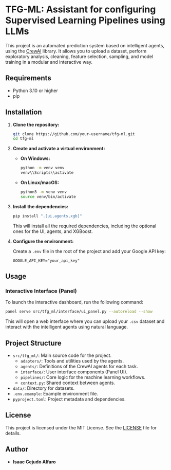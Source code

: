 # TFG-ML: Assistant for configuring Supervised Learning Pipelines using LLMs

This project is an automated prediction system based on intelligent agents, using the [CrewAI](https://docs.crewai.com) library. It allows you to upload a dataset, perform exploratory analysis, cleaning, feature selection, sampling, and model training in a modular and interactive way.

## Requirements

- Python 3.10 or higher
- pip

## Installation

1.  **Clone the repository:**
    ```bash
    git clone https://github.com/your-username/tfg-ml.git
    cd tfg-ml
    ```

2.  **Create and activate a virtual environment:**

    -   **On Windows:**
        ```bash
        python -m venv venv
        venv\\Scripts\\activate
        ```

    -   **On Linux/macOS:**
        ```bash
        python3 -m venv venv
        source venv/bin/activate
        ```

3.  **Install the dependencies:**
    ```bash
    pip install ".[ui,agents,xgb]"
    ```
    This will install all the required dependencies, including the optional ones for the UI, agents, and XGBoost.

4.  **Configure the environment:**

    Create a `.env` file in the root of the project and add your Google API key:
    ```env
    GOOGLE_API_KEY="your_api_key"
    ```

## Usage

### Interactive Interface (Panel)

To launch the interactive dashboard, run the following command:
```bash
panel serve src/tfg_ml/interface/ui_panel.py --autoreload --show
```
This will open a web interface where you can upload your `.csv` dataset and interact with the intelligent agents using natural language.

## Project Structure

-   `src/tfg_ml/`: Main source code for the project.
    -   `adapters/`: Tools and utilities used by the agents.
    -   `agents/`: Definitions of the CrewAI agents for each task.
    -   `interface/`: User interface components (Panel UI).
    -   `pipelines/`: Core logic for the machine learning workflows.
    -   `context.py`: Shared context between agents.
-   `data/`: Directory for datasets.
-   `.env.example`: Example environment file.
-   `pyproject.toml`: Project metadata and dependencies.

## License

This project is licensed under the MIT License. See the [LICENSE](LICENSE) file for details.

## Author

-   **Isaac Cejudo Alfaro**
